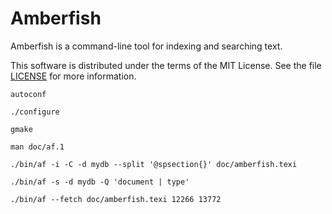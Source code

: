 Amberfish
=========

Amberfish is a command-line tool for indexing and searching text.

This software is distributed under the terms of the MIT License.  See the file
[LICENSE](https://gitlab.com/amberfish/amberfish/-/blob/main/LICENSE?ref_type=heads)
for more information.

```
autoconf

./configure

gmake

man doc/af.1

./bin/af -i -C -d mydb --split '@spsection{}' doc/amberfish.texi

./bin/af -s -d mydb -Q 'document | type'

./bin/af --fetch doc/amberfish.texi 12266 13772
```

